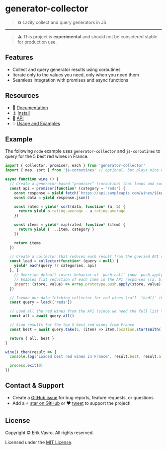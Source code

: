 # generator-collector
> :recycle: Lazily collect and query generators in JS
---

> :warning: This project is **experimental** and should not be considered stable for production use.

## Features

- Collect and query generator results using coroutines
- Iterate only to the values you need, only when you need them
- Seamless integration with promises and async functions

## Resources

- :book: [Documentation](https://slurmulon.github.io/generator-collector)
- :anchor: [Install](https://slurmulon.github.io/generator-collector/#/install)
- :wrench: [API](https://slurmulon.github.io/generator-collector/#/api/)
- :bulb: [Usage and Examples](https://slurmulon.github.io/generator-collector/#/usage)

## Example

The following `node` example uses `generator-collector` and `js-coroutines` to query for the 5 best red wines in France.

```js
import { collector, promiser, each } from 'generator-collector'
import { map, sort } from 'js-coroutines' // optional, but plays nice with other coroutine libraries

async function wine () {
  // Create a generator-based "promiser" (coroutine) that loads and sorts a list of wines within a category
  const api = promiser(function* (category = 'reds') {
    const response = yield fetch(`https://api.sampleapis.com/wines/${category}`)
    const data = yield response.json()

    const rated = yield* sort(data, function* (a, b) {
      return yield b.rating.average - a.rating.average
    })

    const items = yield* map(rated, function* (item) {
      return yield { ...item, category }
    })

    return items
  })

  // Create a collector that reduces each result from the queried API responses into a single collection
  const load = collector(function* (query = null) {
    yield* each(query ?? categories, api)
  }, {
    // Override default insert behavior of `push.call` (now `push.apply`).
    // Enables flat reduction of each item in the API responses ([a, b, c] vs. [[a], [b], [c]]).
    insert: (store, value) => Array.prototype.push.apply(store, value)
  })

  // Invoke our data fetching collector for red wines (call `load()` instead for all wine categories)
  const query = load(['reds'])

  // Load all the red wines from the API (since we need the full list to know the "best")
  const all = await query.all()

  // Scan results for the top 5 best red wines from France
  const best = await query.take(5, (item) => item.location.startsWith('France'), true)

  return { all, best }
}

wine().then(result => {
  console.log('Loaded best red wines in France', result.best, result.all.length)

  process.exit(0)
})
```

## Contact & Support

-  Create a [GitHub issue](https://github.com/slurmulon/generator-collector/issues) for bug reports, feature requests, or questions
-   Add a ⭐️ [star on GitHub](https://github.com/slurmulon/generator-collector) or ❤️ [tweet](https://twitter.com/intent/tweet?url=https%3A%2F%2Fgithub.com%2Fslurmulon%2Fgenerator-collector&hashtags=js,generators,promises,queries) to support the project!

## License

Copyright © Erik Vavro. All rights reserved.

Licensed under the [MIT License](https://opensource.org/licenses/MIT).
